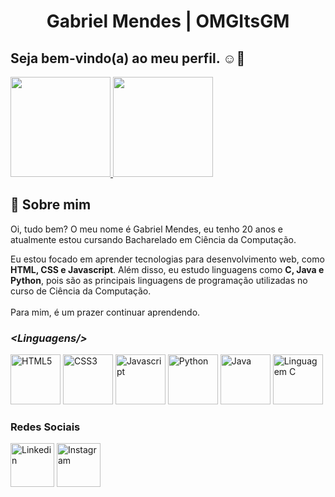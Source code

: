 <h1 align="center">Gabriel Mendes | OMGItsGM</h1>
<h2 align="left">Seja bem-vindo(a) ao meu perfil. ☺👋</h2>

<div align="left">
  <a href="https://github.com/omgitsgm">
  <img height="160em" src="https://github-readme-stats.vercel.app/api?username=omgitsgm&show_icons=true&theme=dark&include_all_commits=true&count_private=true"/>
  <img height="160em" src="https://github-readme-stats.vercel.app/api/top-langs/?username=omgitsgm&layout=compact&langs_count=7&theme=dark"/>
  </a>
</div>
  
## 💬 Sobre mim

Oi, tudo bem?
O meu nome é Gabriel Mendes, eu tenho 20 anos e atualmente estou cursando Bacharelado em Ciência da Computação.

Eu estou focado em aprender tecnologias para desenvolvimento web, como **HTML, CSS e Javascript**. Além disso, eu estudo linguagens como **C, Java e Python**, pois são as principais linguagens de programação utilizadas no curso de Ciência da Computação.<br><br>
Para mim, é um prazer continuar aprendendo.

### *&lt;Linguagens/&gt;*
<div>
  <img src="https://cdn-icons-png.flaticon.com/512/5968/5968222.png" height="80px" title="HTML5"/> <!--HTML-->
  <img src="https://cdn-icons-png.flaticon.com/512/5968/5968201.png" height="80px" title="CSS3"/> <!--CSS-->
  <img src="https://cdn-icons-png.flaticon.com/512/5968/5968238.png" height="80px" title="Javascript"/> <!--JS-->
  <img src="https://cdn-icons-png.flaticon.com/512/5968/5968286.png" height="80px" title="Python"/> <!--Python-->
  <img src="https://cdn-icons-png.flaticon.com/512/5968/5968231.png" height="80px" title="Java"/> <!--Java-->
  <img src="https://cdn-icons-png.flaticon.com/512/5968/5968187.png" height="80px" title="Linguagem C"/> <!--C-->
</div> 
  
### Redes Sociais
<div>
  <a href="https://www.linkedin.com/in/gabriel-mendes-ab9583194/"><img src="https://cdn-icons.flaticon.com/png/512/1377/premium/1377213.png?token=exp=1640188169~hmac=37d7ed73eb72a6a3e1eea170a91c0462" height="70px" title="Linkedin"/></a> <!--Linkedin-->
  <a href="https://www.instagram.com/omgitsgm"><img src="https://cdn-icons.flaticon.com/png/512/1377/premium/1377231.png?token=exp=1640188206~hmac=adf32b060381f5380cdd24092c91cd33" height="70px" title="Instagram"/></a> <!--Instagram-->
</div>
